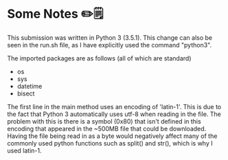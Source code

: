 # Some Notes ✏️🗒

This submission was written in Python 3 (3.5.1). This change can also be seen in the run.sh file, as I have explicitly used the command "python3". 

The imported packages are as follows (all of which are standard)
  * os
  * sys
  * datetime
  * bisect

The first line in the main method uses an encoding of 'latin-1'. This is due to the fact that Python 3 automatically uses utf-8 when reading in the file. The problem with this is there is a symbol (0x80) that isn't defined in this encoding that appeared in the ~500MB file that could be downloaded. Having the file being read in as a byte would negatively affect many of the commonly used python functions such as split() and str(), which is why I used latin-1. 
